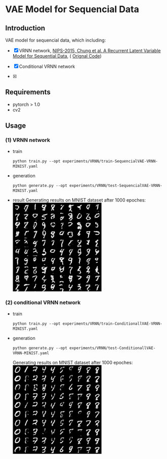 # VAE Model for Sequencial Data


## Introduction

VAE model for sequencial data, which including:
 
 - [x] VRNN network, [NIPS-2015, Chung et al. A Recurrent Latent Variable Model for Sequential Data](https://papers.nips.cc/paper/2015/file/b618c3210e934362ac261db280128c22-Paper.pdf), ( [Orignal Code](https://github.com/jych/nips2015_vrnn ))
 
 - [x] Conditional VRNN network
 - [x] 



## Requirements
- pytorch > 1.0
- cv2



## Usage

### (1) VRNN network
* train
    ```
    python train.py --opt experiments/VRNN/train-SequencialVAE-VRNN-MINIST.yaml
    ```
* generation
    ```
    python generate.py --opt experiments/VRNN/test-SequencialVAE-VRNN-MINIST.yaml
    ```

* result
    Generating results on MNIST dataset after 1000 epoches:
  	    ![Fig](doc/img/VRNN-generation-0204-0000.png)  


### (2) conditional VRNN network
* train
    ```
    python train.py --opt experiments/VRNN/train-ConditionallVAE-VRNN-MINIST.yaml 
    ```

* generation
    ```
    python generate.py --opt experiments/VRNN/test-ConditionallVAE-VRNN-MINIST.yaml 
    ```

    Generating results on MNIST dataset after 1000 epoches:
  	    ![Fig](doc/img/cond-generation-0950-0000.png)  